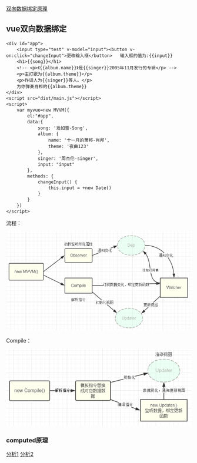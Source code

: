 [双向数据绑定原理](https://slbyml.github.io/QA/vue.html#%E7%AE%80%E8%BF%B0vue%E7%9A%84%E5%93%8D%E5%BA%94%E5%BC%8F%E5%8E%9F%E7%90%86)
## vue双向数据绑定
```
<div id="app">
    <input type="test" v-model="input"><button v-on:click="changeInput">更改输入框</button>   输入框的值为:{{input}}
    <h1>{{song}}</h1>
    <!-- <p>《{{album.name}}》是{{singer}}2005年11月发行的专辑</p> -->
    <p>主打歌为{{album.theme}}</p>
    <p>作词人为{{singer}}等人。</p>
    为你弹奏肖邦的{{album.theme}}    
</div>
<script src="dist/main.js"></script>
<script>
    var myvue=new MVVM({
        el:"#app",
        data:{            
            song: '发如雪-Song',
            album: {
                name: '十一月的萧邦-肖邦',
                theme: '夜曲123'
            },
            singer: '周杰伦-singer',
            input: "input"
        },
        methods: {
            changeInput() {
                this.input = +new Date()
            }
        }
    })
</script>
```
流程：

![img1](assets/1.png)

Compile：

![img2](assets/2.png)


### computed原理
[分析1](https://segmentfault.com/a/1190000011912328)
[分析2](https://segmentfault.com/a/1190000010408657#articleHeader0)

